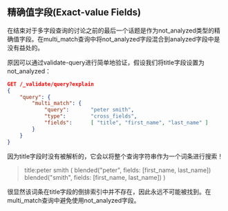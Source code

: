 ## 精确值字段(Exact-value Fields) ##

在结束对于多字段查询的讨论之前的最后一个话题是作为not_analyzed类型的精确值字段。在multi_match查询中将not_analyzed字段混合到analyzed字段中是没有益处的。

原因可以通过validate-query进行简单地验证，假设我们将title字段设置为not_analyzed：

```json
GET /_validate/query?explain
{
    "query": {
        "multi_match": {
            "query":       "peter smith",
            "type":        "cross_fields",
            "fields":      [ "title", "first_name", "last_name" ]
        }
    }
}
```

因为title字段时没有被解析的，它会以将整个查询字符串作为一个词条进行搜索！

> title:peter smith
> (
>     blended("peter", fields: [first_name, last_name])
>     blended("smith", fields: [first_name, last_name])
> )

很显然该词条在title字段的倒排索引中并不存在，因此永远不可能被找到。在multi_match查询中避免使用not_analyzed字段。
